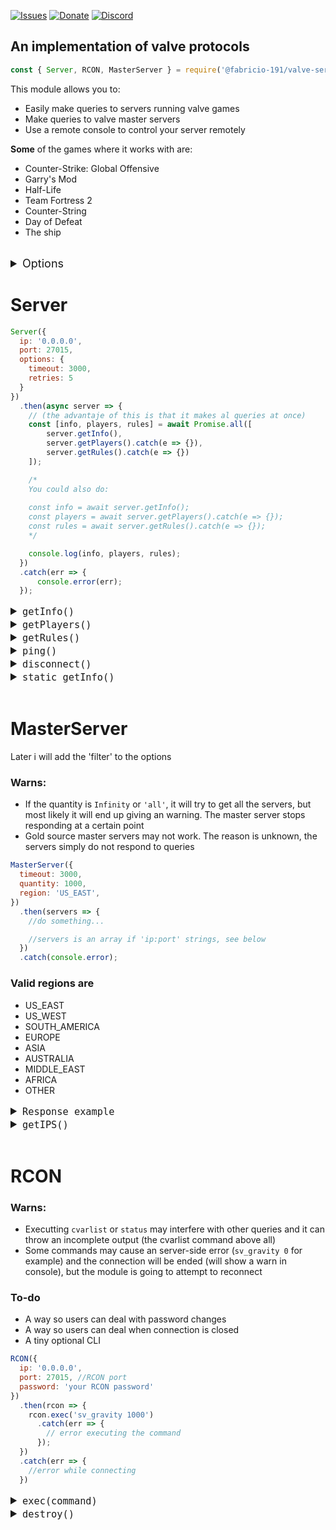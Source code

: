 <style>details summary{ font-size: 18px; }</style>

[![Issues](https://img.shields.io/github/issues/Fabricio-191/valve-server-query?style=for-the-badge)](https://github.com/Fabricio-191/valve-server-query/issues)
[![Donate](https://img.shields.io/badge/donate-patreon-F96854.svg?style=for-the-badge)](https://www.patreon.com/fabricio_191)
[![Discord](https://img.shields.io/discord/555535212461948936?style=for-the-badge&color=7289da)](https://discord.gg/zrESMn6)  
<!--
[![License](https://img.shields.io/github/license/Fabricio-191/valve-server-query?color=white&style=for-the-badge)](https://github.com/Fabricio-191/valve-server-query/blob/master/LICENSE)
[![NPM](https://nodei.co/npm/@fabricio-191/valve-server-query.png?downloads=true&downloadRank=true&stars=true)](https://www.npmjs.com/package/@fabricio-191/valve-server-query)
-->
## An implementation of valve protocols

```js
const { Server, RCON, MasterServer } = require('@fabricio-191/valve-server-query');
```

This module allows you to: 
* Easily make queries to servers running valve games
* Make queries to valve master servers
* Use a remote console to control your server remotely

**Some** of the games where it works with are:

* Counter-Strike: Global Offensive
* Garry's Mod
* Half-Life
* Team Fortress 2
* Counter-String
* Day of Defeat
* The ship

</br>

<details>
<summary>Options</summary>
</br>

These are the detault values

```js
{
  ip: 'localhost', //in MasterServer is 'hl2master.steampowered.com'
  port: 27015, //in MasterServer is 27011
  options: {
    timeout: 2000,
    debug: false,
    enableWarns: true,
    retries: 3,

    //Master server
    quantity: 200,
    region: 'OTHER',
  },
  //RCON
  password: 'The RCON password', // hasn't a default value
}
```

Also: all options can be outside the options object (like in [MasterServer](#masterserver) example)
</br>
</details>

# Server

```js
Server({
  ip: '0.0.0.0',
  port: 27015,
  options: {
    timeout: 3000,
    retries: 5
  }
})
  .then(async server => {
	// (the advantaje of this is that it makes al queries at once)
	const [info, players, rules] = await Promise.all([
		server.getInfo(),
		server.getPlayers().catch(e => {}),
		server.getRules().catch(e => {})
	]);

	/*
	You could also do:
	
    const info = await server.getInfo();
	const players = await server.getPlayers().catch(e => {});
	const rules = await server.getRules().catch(e => {});
	*/

	console.log(info, players, rules);
  })
  .catch(err => {
	  console.error(err);
  });
```

<details>
<summary><code>getInfo()</code></summary>
</br>

Performs an [A2S_INFO](https://developer.valvesoftware.com/wiki/Server_queries#A2S_INFO) query to the server

```js
server.getInfo()
  .then(info => {
    console.log(info);
  })
  .catch(err => {
    //...
  });
```

Info can be something like this:

```js
{
  address: '192.223.30.25:27015',
  ping: 222, //i think ping is not working well
  protocol: 17,
  goldSource: false,
  name: '[Raidboss] Private KZ/Climb [GOKZ |Global | VIP/Whitelist Only]',
  map: 'kz_frozen_go',
  folder: 'csgo',
  game: 'Counter-Strike: Global Offensive',
  appID: 730n,
  players: { online: 3, max: 10, bots: 0 },
  type: 'dedicated',
  OS: 'linux',
  visibility: 'public',
  VAC: true,
  version: '1.37.6.9',
  //data after this may not be present
  port: 27015,
  steamID: 85568392922144671n,
  tv: {
    port: 27020,
    name: 'RaidbossTV'
  },
  keywords: [
    'empty',     '5v5',
    'boss',    'casual',
    'climb',     'comp',
    'competitive', 'esea',
    'faceit',    'gloves',
    'knife',     'kreedz',
    'kz',      'ladder',
    'priz',    'pub',
    'pug',     'raid',
    'raidboss',  'rank',
    'ranks',     'st'
  ],
  gameID: 730n
}
```
</br>
</details>

<details>
<summary><code>getPlayers()</code></summary>
</br>

Performs an [A2S_PLAYER](https://developer.valvesoftware.com/wiki/Server_queries#A2S_PLAYER) query to get the list of players in the server

Some servers may have disable this query (very rare).

```js
server.getPlayers()
  .then(players => {
    console.log(`There are ${players.length} in the server`);

    const list = players
      .sort((a, b) => b.timeOnline - a.timeOnline)
      .map((player, index) => `${index + 1}. ${player.name} ${player.timeOnline}`)
      .join('\n');

    console.log(list);
  })
  .catch(console.error);
```

> The `time` class has an personalized `toString()` and `@@toPrimitive()` methods

Example:

```js
[
  {
    index: 0,
    name: 'kritikal',
    score: 0,
    timeOnline: Time {
      hours: 0,
      minutes: 10,
      seconds: 25,
      start: 2021-03-20T02:46:28.267Z, //Date
      raw: 625.2186279296875
    }
  },
  {
    index: 0,
    name: 'dmx;',
    score: 0,
    timeOnline: Time {
      hours: 0,
      minutes: 10,
      seconds: 25,
      start: 2021-03-20T02:46:28.267Z,
      raw: 625.0791625976562
    }
  },
  {
    index: 0,
    name: 'fenakz',
    score: 0,
    timeOnline: Time {
      hours: 0,
      minutes: 10,
      seconds: 21,
      start: 2021-03-20T02:46:28.271Z,
      raw: 621.9488525390625
    }
  },
  {
    index: 0,
    name: '[JC] Master-cba',
    score: 0,
    timeOnline: Time {
      hours: 0,
      minutes: 10,
      seconds: 15,
      start: 2021-03-20T02:46:28.278Z,
      raw: 615.4395751953125
    }
  },
  {
    index: 0,
    name: 'sAIONARAH34! [pw] ⚓✵♣',
    score: 1,
    timeOnline: Time {
      hours: 0,
      minutes: 10,
      seconds: 1,
      start: 2021-03-20T02:46:28.292Z,
      raw: 601.7681274414062
    }
  },
  {
    index: 0,
    name: 'INFRA-',
    score: 0,
    timeOnline: Time {
      hours: 0,
      minutes: 9,
      seconds: 50,
      start: 2021-03-20T02:46:28.303Z,
      raw: 590.30859375
    }
  },
  {
    index: 0,
    name: 'Agente86',
    score: 1,
    timeOnline: Time {
      hours: 0,
      minutes: 9,
      seconds: 0,
      start: 2021-03-20T02:46:28.353Z,
      raw: 540.4190063476562
    }
  }
]
```

If the game is `The Ship` every player will have 2 extra properties `deaths` and `money`

</br>
</details>

<details>
<summary><code>getRules()</code></summary>
</br>

Makes an [A2S_RULES](https://developer.valvesoftware.com/wiki/Server_queries#A2S_RULES) query to the server

Some servers may have disable this query, so you should expect an error.

```js
server.getRules()
  .then(console.log)
  .catch(() => {});
```

(this changes a lot between servers)

Example:

```js
{
  bot_quota: 0,
  coop: 0,
  cssdm_enabled: 0,
  cssdm_ffa_enabled: 0,
  cssdm_version: '2.1.6-dev',
  deathmatch: 1,
  decalfrequency: 10,
  gungame_enabled: 1,
  metamod_version: '1.10.7-devV',
  mp_allowNPCs: 1,
  mp_autocrosshair: 1,
  mp_autoteambalance: 1,
  mp_c4timer: 35,
  mp_disable_respawn_times: 0,
  mp_fadetoblack: 0,
  mp_falldamage: 0,
  mp_flashlight: 1,
  mp_footsteps: 1,
  mp_forceautoteam: 0,
  mp_forcerespawn: 1,
  mp_fraglimit: 0,
  mp_freezetime: 1,
  mp_friendlyfire: 0,
  mp_holiday_nogifts: 0,
  mp_hostagepenalty: 13,
  mp_limitteams: 2,
  mp_match_end_at_timelimit: 0,
  mp_maxrounds: 0,
  mp_respawnwavetime: 10,
  mp_roundtime: 9,
  mp_scrambleteams_auto: 1,
  mp_scrambleteams_auto_windifference: 2,
  mp_stalemate_enable: 0,
  mp_stalemate_meleeonly: 0,
  mp_startmoney: 800,
  mp_teamlist: 'hgrunt;scientist',
  mp_teamplay: 0,
  mp_timelimit: 18,
  mp_tournament: 0,
  mp_weaponstay: 0,
  mp_winlimit: 0,
  nextlevel: '',
  r_AirboatViewDampenDamp: 1,
  r_AirboatViewDampenFreq: 7,
  r_AirboatViewZHeight: 0,
  r_JeepViewDampenDamp: 1,
  r_JeepViewDampenFreq: 7,
  r_JeepViewZHeight: 10,
  r_VehicleViewDampen: 1,
  scc_version: '2.0.0',
  sm_advertisements_version: 0.6,
  sm_allchat_version: '1.1.1',
  sm_cannounce_version: 1.8,
  sm_ggdm_version: '1.8.0',
  sm_gungamesm_version: '1.2.16.0',
  sm_nextmap: 'gg_toon_poolday',
  sm_noblock: 1,
  sm_playersvotes_version: '1.5.0',
  sm_quakesounds_version: 1.8,
  sm_resetscore_version: '2.6.0',
  sm_show_damage_version: '1.0.7',
  sm_vbping_version: 1.4,
  sourcemod_version: '1.10.0.6482',
  sv_accelerate: 5,
  sv_airaccelerate: 10,
  sv_allowminmodels: 1,
  sv_alltalk: 1,
  sv_bounce: 0,
  sv_cheats: 0,
  sv_competitive_minspec: 0,
  sv_contact: 'linkinaz0@vtr.net',
  sv_enableboost: 0,
  sv_enablebunnyhopping: 0,
  sv_footsteps: 1,
  sv_friction: 4,
  sv_gravity: 800,
  sv_maxspeed: 320,
  sv_maxusrcmdprocessticks: 24,
  sv_noclipaccelerate: 5,
  sv_noclipspeed: 5,
  sv_nostats: 0,
  sv_password: 0,
  sv_pausable: 0,
  sv_rollangle: 0,
  sv_rollspeed: 200,
  sv_specaccelerate: 5,
  sv_specnoclip: 1,
  sv_specspeed: 3,
  sv_steamgroup: '',
  sv_stepsize: 18,
  sv_stopspeed: 75,
  sv_tags: 'alltalk',
  sv_voiceenable: 1,
  sv_vote_quorum_ratio: 0.6,
  sv_wateraccelerate: 10,
  sv_waterfriction: 1,
  tf_arena_max_streak: 3,
  tf_arena_preround_time: 10,
  tf_arena_round_time: 0,
  tf_arena_use_queue: 1,
  tv_enable: 0,
  tv_password: 0,
  tv_relaypassword: 0
  }
```
</br>
</details>

<details>
<summary><code>ping()</code></summary>
</br>

Performs an [A2A_PING](https://developer.valvesoftware.com/wiki/Server_queries#A2A_PING) query into the server



> This is a deprecated feature of source servers, may not work. The `getInfo` response contains the server ping, so this is not necessary

A warn in console will be shown (you can disable it by using `{ enableWarns: false }`, see [Options](#options))

```js
server.ping()
  .then(ping => {
    console.log(ping); // 214
  })
  .catch(console.error)
```
</br>
</details>


<details>
<summary><code>disconnect()</code></summary>
</br>

Disconnect the server and destroy the socket

```js
server.disconnect();
```

### Use example

```js
Server(...)
  .then(async server => {
    const players = await server.getPlayers();

    server.disconnect();

    //...
  })
  .catch(console.error);
```

</details>

<details>
<summary><code>static getInfo()</code></summary>
</br>
The difference is that it does not require the extra step of connection

Returns a promise that is resolved in an object with the server information, example:


```js
const { Server } = require('@fabricio-191/valve-server-query');

Server.getInfo({
  ip: '0.0.0.0',
  port: 27015,
})
  .then(console.log)
  .catch(console.error);
```
</details>

</br>

# MasterServer

Later i will add the 'filter' to the options

### Warns: 
* If the quantity is `Infinity` or `'all'`, it will try to get all the servers, but most likely it will end up giving an warning. The master server stops responding at a certain point
* Gold source master servers may not work. The reason is unknown, the servers simply do not respond to queries

```js
MasterServer({
  timeout: 3000,
  quantity: 1000,
  region: 'US_EAST',
})
  .then(servers => {
    //do something...

    //servers is an array if 'ip:port' strings, see below
  })
  .catch(console.error);
```

### Valid regions are
* US_EAST
* US_WEST
* SOUTH_AMERICA
* EUROPE
* ASIA
* AUSTRALIA
* MIDDLE_EAST
* AFRICA
* OTHER

<details>
<summary><code>Response example</code></summary>

```js
[
  '190.195.150.143:27015', '143.255.142.150:27015', '177.54.144.122:27523',
  '189.1.173.26:27015',  '177.144.128.13:27015',  '177.66.222.92:27015',
  '196.28.69.113:27065',   '144.48.37.119:27015',   '139.180.174.191:27051',
  '108.61.168.31:27050',   '108.61.168.31:27015',   '108.61.168.31:27051',
  '139.180.174.191:27052', '139.180.174.191:27053', '139.99.173.74:27015',
  '45.121.210.91:27550',   '139.99.131.105:27015',  '139.99.144.39:27015',
  '34.87.217.246:27015',   '108.61.227.50:27025',   '108.61.227.12:27035',
  '220.240.1.134:27023',   '221.121.159.236:35240', '221.121.159.236:35260',
  '221.121.159.236:35250', '221.121.149.12:32860',  '121.74.206.225:27015',
  '41.190.141.250:27015',  '111.221.44.137:27018',  '111.221.44.137:27024',
  '111.221.44.137:27023',  '49.245.116.134:27017',  '49.245.116.134:27025',
  '49.245.116.134:27027',  '49.245.116.134:27015',  '49.245.116.134:27016',
  '49.245.116.134:27026',  '223.25.71.43:27015',  '49.245.116.134:27115',
  '49.245.116.134:27118',  '49.245.116.134:27117',  '49.245.116.134:27116',
  '13.229.55.66:24000',  '49.245.116.134:27215',  '103.9.159.78:27065',
  '75.85.184.227:27031',   '75.85.184.227:27034',   '168.235.81.229:27015',
  '66.55.74.111:27015',  '66.55.74.100:27015',  '66.55.74.82:27015',  
  '66.55.74.38:27015',   '66.55.74.103:27015',  '66.55.68.38:27015',  
  '66.55.74.65:27015',   '66.55.74.105:27015',  '66.55.74.104:27015',
  '66.55.68.36:27015',   '66.55.70.53:27015',   '64.111.99.165:27020',
  '66.55.70.177:27115',  '66.55.70.177:27315',  '104.153.109.22:27015',
  '104.153.109.26:27015',  '47.153.235.28:27015',   '173.199.84.186:27015',
  '64.190.203.117:27015',  '103.214.108.12:27105',  '173.199.87.235:27025',
  '8.3.6.148:27015',     '66.75.2.253:27015',   '172.107.198.173:27075',
  '172.107.2.177:27035',   '198.12.71.30:27015',  '206.251.72.62:27017',
  '104.207.148.159:27045', '92.38.148.25:27015',  '159.89.142.219:27016',
  '159.89.142.219:27015',  '159.89.142.219:27017',  '74.91.118.231:27015',
  '108.61.124.77:27065',   '192.53.126.95:27015',   '108.61.124.78:27980',
  '108.61.235.138:27015',  '108.61.124.72:27045',   '104.206.244.2:19001',
  '198.24.171.83:27185',   '131.153.29.243:27035',  '173.27.92.73:27016',
  '162.248.90.33:27015',   '162.248.90.38:27015',   '162.248.90.19:27015',
  '66.58.130.164:27015',   '71.193.199.206:27015',  '71.193.199.206:27017',
  '54.202.134.208:27015',  '64.42.176.58:27015',  '104.192.227.146:17741',
  '74.201.72.18:27015',
  ...1051 more items
]
```
</details>

<details>
<summary><code>getIPS()</code></summary>

```js
MasterServer.getIPS()
  .then(console.log)
  .catch(console.error)

/*
Returns an object with the master servers ips, like this: 
{
  goldSource: [ '208.64.200.118', '208.64.200.117' ],  
  source: [ '208.64.200.65', '208.64.200.39', '208.64.200.52' ]
}
*/
```

See https://developer.valvesoftware.com/wiki/Master_Server_Query_Protocol#Master_servers

> The port used in `hl2master.steampowered.com` (source) ip's is `27011` but one of them is using a different port: `27015`  
> The port numbers used by `hl1master.steampowered.com` (goldSource) can be anything between `27010` and `27013`.
</details>

</br>

# RCON

### Warns: 
* Executting `cvarlist` or `status` may interfere with other queries and it can throw an incomplete output (the cvarlist command above all)
* Some commands may cause an server-side error (`sv_gravity 0` for example) and the connection will be ended (will show a warn in console), but the module is going to attempt to reconnect

### To-do
* A way so users can deal with password changes
* A way so users can deal when connection is closed
* A tiny optional CLI

```js
RCON({
  ip: '0.0.0.0',
  port: 27015, //RCON port
  password: 'your RCON password'
})
  .then(rcon => {
    rcon.exec('sv_gravity 1000')
      .catch(err => {
        // error executing the command
      });
  })
  .catch(err => {
    //error while connecting
  })
``` 

<details>
<summary><code>exec(command)</code></summary>

This will work well with `server.getRules()`
```js
setInterval(() => {
  const value = Math.floor(Math.random() * 10000) - 3000;
  //value will be a number between -3000 and 6999

  rcon.exec(`sv_gravity ${value}`)
    .then(response => {
      console.log(respose);

      /*
      Response is always a string that is some kind of log of the server or it can be empty
      */
    })
    .catch(console.error);

  //gravity will change randomly every 5 seconds
}, 5000);
```
</details>


<details>
<summary><code>destroy()</code></summary>

Destroys de RCON connection

```js
rcon.destroy();
```
</details>